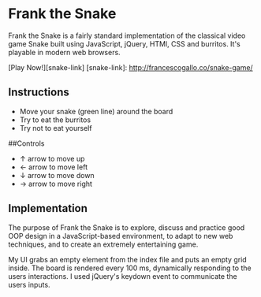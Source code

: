 # Frank the Snake
  Frank the Snake is a fairly standard implementation of the classical video game Snake
  built using JavaScript, jQuery, HTMl, CSS and burritos. It's playable in modern web browsers.

  [Play Now!][snake-link]
  [snake-link]: http://francescogallo.co/snake-game/

## Instructions
- Move your snake (green line) around the board
- Try to eat the burritos
- Try not to eat yourself

##Controls
* ↑ arrow to move up
* ← arrow to move left
* ↓ arrow to move down
* → arrow to move right

## Implementation
  The purpose of Frank the Snake is to explore, discuss and practice good OOP design in a JavaScript-based environment, to adapt to new web techniques, and to create an extremely entertaining game.

  My UI grabs an empty element from the index file and puts an empty grid inside. The board is rendered every 100 ms, dynamically responding to the users interactions. I used jQuery's keydown event to communicate the users inputs.
